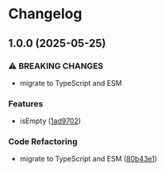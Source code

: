 # Changelog

## 1.0.0 (2025-05-25)


### ⚠ BREAKING CHANGES

* migrate to TypeScript and ESM

### Features

* isEmpty ([1ad9702](https://github.com/mljs/tree-set/commit/1ad97026e89257e3ba1b4a9e07295b2b345e8255))


### Code Refactoring

* migrate to TypeScript and ESM ([80b43e1](https://github.com/mljs/tree-set/commit/80b43e1623ecc320aae59f1ea362d0c971144c8e))
